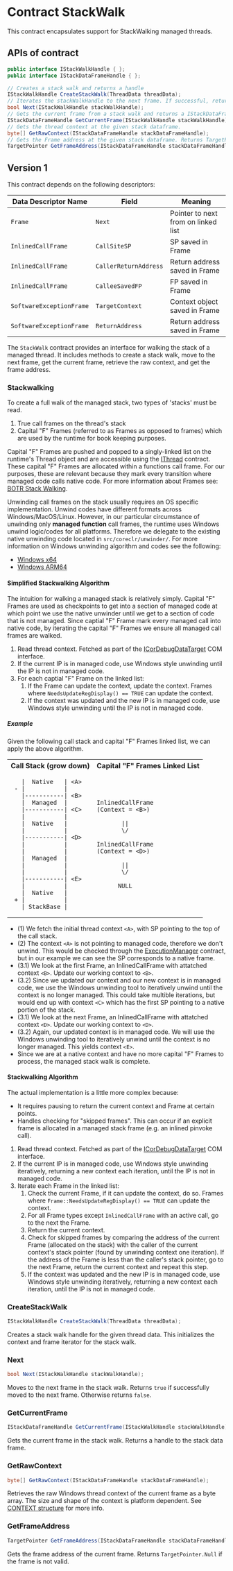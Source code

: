 # Contract StackWalk

This contract encapsulates support for StackWalking managed threads.

## APIs of contract

```csharp
public interface IStackWalkHandle { };
public interface IStackDataFrameHandle { };
```

```csharp
// Creates a stack walk and returns a handle
IStackWalkHandle CreateStackWalk(ThreadData threadData);
// Iterates the stackWalkHandle to the next frame. If successful, returns true. Otherwise false.
bool Next(IStackWalkHandle stackWalkHandle);
// Gets the current frame from a stack walk and returns a IStackDataFrameHandle to it.
IStackDataFrameHandle GetCurrentFrame(IStackWalkHandle stackWalkHandle);
// Gets the thread context at the given stack dataframe.
byte[] GetRawContext(IStackDataFrameHandle stackDataFrameHandle);
// Gets the Frame address at the given stack dataframe. Returns TargetPointer.Null if the current dataframe does not have a valid Frame.
TargetPointer GetFrameAddress(IStackDataFrameHandle stackDataFrameHandle);
```

## Version 1

This contract depends on the following descriptors:

| Data Descriptor Name | Field | Meaning |
| --- | --- | --- |
| `Frame` | `Next` | Pointer to next from on linked list |
| `InlinedCallFrame` | `CallSiteSP` | SP saved in Frame |
| `InlinedCallFrame` | `CallerReturnAddress` | Return address saved in Frame |
| `InlinedCallFrame` | `CalleeSavedFP` | FP saved in Frame |
| `SoftwareExceptionFrame` | `TargetContext` | Context object saved in Frame |
| `SoftwareExceptionFrame` | `ReturnAddress` | Return address saved in Frame |

<!--- TODO: Add Enum values when they are merged -->

The `StackWalk` contract provides an interface for walking the stack of a managed thread. It includes methods to create a stack walk, move to the next frame, get the current frame, retrieve the raw context, and get the frame address.

### Stackwalking
To create a full walk of the managed stack, two types of 'stacks' must be read.

1. True call frames on the thread's stack
2. Capital "F" Frames (referred to as Frames as opposed to frames) which are used by the runtime for book keeping purposes.

Capital "F" Frames are pushed and popped to a singly-linked list on the runtime's Thread object and are accessible using the [IThread](./Thread.md) contract. These capital "F" Frames are allocated within a functions call frame. For our purposes, these are relevant because they mark every transition where managed code calls native code. For more information about Frames see: [BOTR Stack Walking](https://github.com/dotnet/runtime/blob/44b7251f94772c69c2efb9daa7b69979d7ddd001/docs/design/coreclr/botr/stackwalking.md).

Unwinding call frames on the stack usually requires an OS specific implementation. Unwind codes have different formats across Windows/MacOS/Linux. However, in our particular circumstance of unwinding only **managed function** call frames, the runtime uses Windows unwind logic/codes for all platforms. Therefore we delegate to the existing native unwinding code located in `src/coreclr/unwinder/`. For more information on Windows unwinding algorithm and codes see the following:

* [Windows x64](https://learn.microsoft.com/en-us/cpp/build/exception-handling-x64)
* [Windows ARM64](https://learn.microsoft.com/en-us/cpp/build/arm64-exception-handling)

#### Simplified Stackwalking Algorithm
The intuition for walking a managed stack is relatively simply. Capital "F" Frames are used as checkpoints to get into a section of managed code at which point we use the native unwinder until we get to a section of code that is not managed. Since captial "F" Frame mark every managed call into native code, by iterating the capital "F" Frames we ensure all managed call frames are walked.

1. Read thread context. Fetched as part of the [ICorDebugDataTarget](https://learn.microsoft.com/en-us/dotnet/framework/unmanaged-api/debugging/icordebugdatatarget-getthreadcontext-method) COM interface.
2. If the current IP is in managed code, use Windows style unwinding until the IP is not in managed code.
3. For each captial "F" Frame on the linked list:
    1. If the Frame can update the context, update the context. Frames where `NeedsUpdateRegDisplay() == TRUE` can update the context.
    2. If the context was updated and the new IP is in managed code, use Windows style unwinding until the IP is not in managed code.

##### Example

Given the following call stack and capital "F" Frames linked list, we can apply the above algorithm.
<table>
<tr>
<th> Call Stack (grow down) </th>
<th> Capital "F" Frames Linked List </th>
</tr>
<tr>
<td>

```
   |  Native   | <A>
 - |           |
   |-----------| <B>
   |  Managed  |
   |-----------| <C>
   |           |
   |  Native   |
   |           |
   |-----------| <D>
   |           |
   |           |
   |  Managed  |
   |           |
   |           |
   |-----------| <E>
   |           |
   |  Native   |
 + |           |
   | StackBase |
```
</td>
<td>

```
InlinedCallFrame
(Context = <B>)

       ||
       \/

InlinedCallFrame
(Context = <D>)

       ||
       \/

      NULL
```

</td>
</tr>
</table>

* (1) We fetch the initial thread context `<A>`, with SP pointing to the top of the call stack.
* (2) The context `<A>` is not pointing to managed code, therefore we don't unwind.
This would be checked through the [ExecutionManager](./ExecutionManager.md) contract, but in our example we can see the SP corresponds to a native frame.
* (3.1) We look at the first Frame, an InlinedCallFrame with attatched context `<B>`. Update our working context to `<B>`.
* (3.2) Since we updated our context and our new context is in managed code, we use the Windows unwinding tool to iteratively unwind until the context is no longer managed.
This could take multible iterations, but would end up with context `<C>` which has the first SP pointing to a native portion of the stack.
* (3.1) We look at the next Frame, an InlinedCallFrame with attatched context `<D>`. Update our working context to `<D>`.
* (3.2) Again, our updated context is in managed code. We will use the Windows unwinding tool to iteratively unwind until the context is no longer managed. This yields context `<E>`.
* Since we are at a native context and have no more capital "F" Frames to process, the managed stack walk is complete.

#### Stackwalking Algorithm
The actual implementation is a little more complex because:
* It requires pausing to return the current context and Frame at certain points.
* Handles checking for "skipped frames". This can occur if an explicit frame is allocated in a managed stack frame (e.g. an inlined pinvoke call).

1. Read thread context. Fetched as part of the [ICorDebugDataTarget](https://learn.microsoft.com/en-us/dotnet/framework/unmanaged-api/debugging/icordebugdatatarget-getthreadcontext-method) COM interface.
2. If the current IP is in managed code, use Windows style unwinding iteratively, returning a new context each iteration, until the IP is not in managed code.
3. Iterate each Frame in the linked list:
    1. Check the current Frame, if it can update the context, do so. Frames where `Frame::NeedsUpdateRegDisplay() == TRUE` can update the context.
    2. For all Frame types except `InlinedCallFrame` with an active call, go to the next the Frame.
    3. Return the current context.
    4. Check for skipped frames by comparing the address of the current Frame (allocated on the stack) with the caller of the current context's stack pointer (found by unwinding context one iteration).
    If the address of the Frame is less than the caller's stack pointer, go to the next Frame, return the current context and repeat this step.
    5. If the context was updated and the new IP is in managed code, use Windows style unwinding iteratively, returning a new context each iteration, until the IP is not in managed code.


### CreateStackWalk

```csharp
IStackWalkHandle CreateStackWalk(ThreadData threadData);
```

Creates a stack walk handle for the given thread data. This initializes the context and frame iterator for the stack walk.

### Next

```csharp
bool Next(IStackWalkHandle stackWalkHandle);
```

Moves to the next frame in the stack walk. Returns `true` if successfully moved to the next frame. Otherwise returns `false`.

### GetCurrentFrame

```csharp
IStackDataFrameHandle GetCurrentFrame(IStackWalkHandle stackWalkHandle);
```

Gets the current frame in the stack walk. Returns a handle to the stack data frame.

### GetRawContext

```csharp
byte[] GetRawContext(IStackDataFrameHandle stackDataFrameHandle);
```

Retrieves the raw Windows thread context of the current frame as a byte array. The size and shape of the context is platform dependent. See [CONTEXT structure](https://learn.microsoft.com/en-us/windows/win32/api/winnt/ns-winnt-context) for more info.

### GetFrameAddress

```csharp
TargetPointer GetFrameAddress(IStackDataFrameHandle stackDataFrameHandle);
```

Gets the frame address of the current frame. Returns `TargetPointer.Null` if the frame is not valid.
